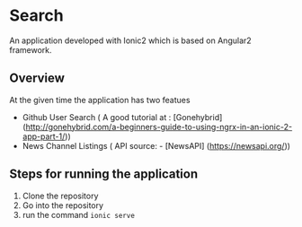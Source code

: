 # Search
An application developed with Ionic2 which is based on Angular2 framework.

## Overview
At the given time the application has two featues
- Github User Search ( A good tutorial at : [Gonehybrid] (http://gonehybrid.com/a-beginners-guide-to-using-ngrx-in-an-ionic-2-app-part-1/)) 
- News Channel Listings ( API source: - [NewsAPI] (https://newsapi.org/))

## Steps for running the application
1. Clone the repository
2. Go into the repository
3. run the command `ionic serve`
